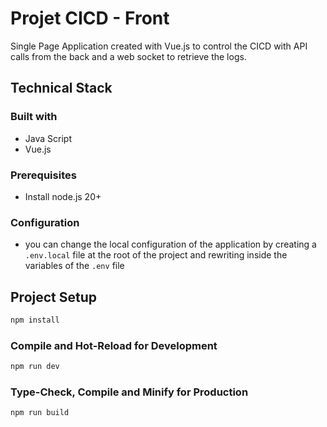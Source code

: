 # Projet CICD - Front

Single Page Application created with Vue.js to control the CICD
with API calls from the back and a web socket to retrieve the logs.

## Technical Stack

### Built with

- Java Script
- Vue.js

### Prerequisites

- Install node.js 20+

### Configuration

- you can change the local configuration of the application by creating
a `.env.local` file at the root of the project and rewriting inside the variables 
of the `.env` file

## Project Setup 

```sh
npm install
```

### Compile and Hot-Reload for Development

```sh
npm run dev
```

### Type-Check, Compile and Minify for Production

```sh
npm run build
```
